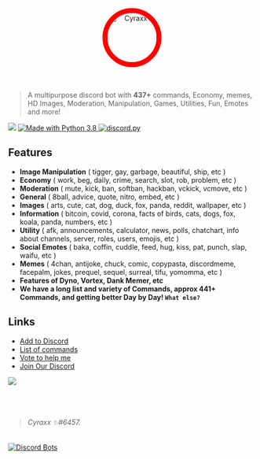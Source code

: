 <center><a href="https://discord.com/oauth2/authorize?client_id=546388840235925524&scope=bot&permissions=2080697430">
  <img align="center" width="100px" height="100px" style="border-radius: 50%; border:10px solid red;" alt="Cyraxx" src="https://images.discordapp.net/avatars/546388840235925524/d375a66414e87a860255e77cd2d44e84.png?size=512">
</a></center>
<br>
<br>

> A multipurpose discord bot with **437+** commands, Economy, memes, HD Images, Moderation, Manipulation, Games, Utilities, Fun, Emotes and more!

[![](https://top.gg/api/widget/status/546388840235925524.svg)](https://top.gg/bot/546388840235925524)
<a href="https://www.python.org/downloads/">
    <img src="https://img.shields.io/badge/Made%20With-Python%203.8-blue.svg?style=for-the-badge" alt="Made with Python 3.8">
</a>
<a href="https://github.com/Rapptz/discord.py/">
      <img src="https://img.shields.io/badge/discord-py-blue.svg" alt="discord.py">
</a>


## __**Features**__
-    **Image Manipulation** ( tigger, gay, garbage, beautiful, ship, etc )
-    **Economy** ( work, beg, daily, crime, search, slot, rob, problem,  etc )
-    **Moderation** ( mute, kick, ban, softban, hackban, vckick, vcmove, etc )
-    **General** ( 8ball, advice, quote, nitro, embed, etc )
-    **Images** ( arts, cute, cat, dog, duck, fox, panda, reddit, wallpaper, etc )
-    **Information** ( bitcoin, covid, corona, facts of birds, cats, dogs, fox, koala, panda, numbers, etc )
-    **Utility** ( afk, announcements, calculator, news, polls, chatchart, info about channels, server, roles, users, emojis, etc )
-    **Social Emotes** ( baka, coffin, cuddle, feed, hug, kiss, pat, punch, slap, waifu, etc )
-    **Memes** ( 4chan, antijoke, chuck, comic, copypasta, discordmeme, facepalm, jokes, prequel, sequel, surreal, tifu, yomomma, etc )
-    **Features of Dyno, Vortex, Dank Memer, etc**
-    **We have a long list and variety of Commands, approx 441+ Commands, and getting better Day by Day! `What else?`**


## __**Links**__

-    [Add to Discord](https://discord.com/oauth2/authorize?client_id=546388840235925524&scope=bot&permissions=2080697430)
-    [List of commands](https://cyraxx.gitbook.io/cyraxx/commands)
-    [Vote to help me](https://top.gg/bot/546388840235925524/vote)
-    [Join Our Discord](https://discord.gg/HKtQmtj)


[![](https://discordapp.com/api/guilds/536233549272055837/embed.png?style=banner2)](https://discord.gg/HKtQmtj)

<br></br>
> ###### Cyraxx ✨#6457.

[![Discord Bots](https://top.gg/api/widget/546388840235925524.svg)](https://top.gg/bot/546388840235925524/vote)
